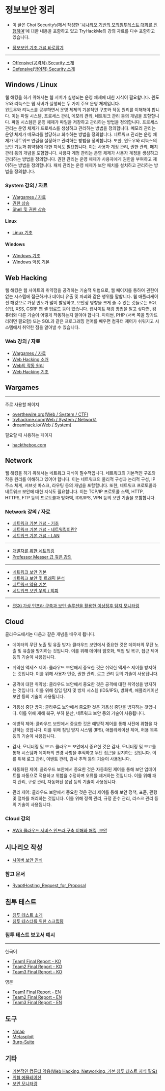 # 정보보안 정리

* 이 글은 Choi Security님께서 작성한 '[시나리오 기반의 모의침투테스트 대회를 진행하며](./pdf/%EC%8B%9C%EB%82%98%EB%A6%AC%EC%98%A4%20%EA%B8%B0%EB%B0%98%EC%9D%98%20%EB%AA%A8%EC%9D%98%EC%B9%A8%ED%88%AC%ED%85%8C%EC%8A%A4%ED%8A%B8%20%EB%8C%80%ED%9A%8C%EB%A5%BC%20%EC%A7%84%ED%96%89%ED%95%98%EB%A9%B0(Choi%20Security).pdf)'에 대한 내용을 포함하고 있고 TryHackMe의 강의 자료를 다수 포함하고 있습니다.

* [정보보안 기초 개념 바로잡기](https://tryhackme.com/module/introduction-to-cyber-security)

- - -

* [Offensive(공격적) Security 소개](https://tryhackme.com/module/introduction-to-offensive-security)
* [Defensive(방어적) Security 소개](https://tryhackme.com/module/introduction-to-defensive-security)

## Windows / Linux

웹 해킹을 하기 위해서는 웹 서버가 실행되는 운영 체제에 대한 지식이 필요합니다. 윈도우와 리눅스는 웹 서버가 실행되는 두 가지 주요 운영 체제입니다.  
윈도우와 리눅스를 공부하면서 운영 체제의 기본적인 구조와 작동 원리를 이해해야 합니다. 이는 파일 시스템, 프로세스 관리, 메모리 관리, 네트워크 관리 등의 개념을 포함합니다. 파일 시스템은 운영 체제가 파일을 저장하고 관리하는 방법을 정의합니다. 프로세스 관리는 운영 체제가 프로세스를 생성하고 관리하는 방법을 정의합니다. 메모리 관리는 운영 체제가 메모리를 할당하고 회수하는 방법을 정의합니다. 네트워크 관리는 운영 체제가 네트워크 연결을 설정하고 관리하는 방법을 정의합니다. 또한, 윈도우와 리눅스의 보안 기능과 취약점에 대한 지식도 필요합니다. 이는 사용자 계정 관리, 권한 관리, 패치 관리 등의 개념을 포함합니다. 사용자 계정 관리는 운영 체제가 사용자 계정을 생성하고 관리하는 방법을 정의합니다. 권한 관리는 운영 체제가 사용자에게 권한을 부여하고 제어하는 방법을 정의합니다. 패치 관리는 운영 체제가 보안 패치를 설치하고 관리하는 방법을 정의합니다.

### System 강의 / 자료

* [Wargames / 자료](#wargames)
* [권한 상승](https://tryhackme.com/module/privilege-escalation)
* [Shell 및 권한 상승](https://tryhackme.com/module/privilege-escalation-and-shells)

#### Linux

* [Linux 기초](https://tryhackme.com/module/linux-fundamentals)

#### Windows

* [Windows 기초](https://tryhackme.com/module/windows-fundamentals)
* [Windows 악용 기본](https://tryhackme.com/module/hacking-windows-1)

## Web Hacking

웹 해킹은 웹 사이트의 취약점을 공격하는 기술적 위협으로, 웹 페이지를 통하여 권한이 없는 시스템에 접근하거나 데이터 유출 및 파괴와 같은 행위를 말합니다. 웹 애플리케이션 해킹으로 가장 빈도가 많이 발생하고, 보안상 영향을 크게 줄 수 있는 것들로는 SQL 삽입, XSS, CSRF 웹 셸 업로드 등이 있습니다. 웹사이트 해킹 방법을 알고 싶다면, 컴퓨터와 다른 기술이 어떻게 작동하는지 알아야 합니다. 파이썬, PHP (서버 쪽을 망가뜨리려면 필요함) 또는 SQL과 같은 프로그래밍 언어를 배우면 컴퓨터 제어가 쉬워지고 시스템에서 취약한 점을 알아낼 수 있습니다.

### Web 강의 / 자료

* [Wargames / 자료](#wargames)
* [Web Hacking 소개](https://tryhackme.com/module/intro-to-web-hacking)
* [Web의 작동 원리](https://tryhackme.com/module/how-the-web-works)
* [Web Hacking 기초](https://tryhackme.com/module/web-hacking-1)

## Wargames

- - -

주로 사용할 페이지

* [overthewire.org(Web / System / CTF)](https://overthewire.org/wargames/)
* [tryhackme.com(Web / System / Network)](https://tryhackme.com)
* [dreamhack.io(Web / System)](https://dreamhack.io/)

필요할 때 사용하는 페이지

* [hackthebox.com](https://www.hackthebox.com/)

## Network

웹 해킹을 하기 위해서는 네트워크 지식이 필수적입니다. 네트워크의 기본적인 구조와 작동 원리를 이해하고 있어야 합니다. 이는 네트워크의 물리적 구성과 논리적 구성, IP 주소 체계, 서브넷 마스크, 라우팅 등의 개념을 포함합니다. 또한, 네트워크 프로토콜과 네트워크 보안에 대한 지식도 필요합니다. 이는 TCP/IP 프로토콜 스택, HTTP, HTTPS, FTP 등의 프로토콜과 방화벽, IDS/IPS, VPN 등의 보안 기술을 포함합니다.

### Network 강의 / 자료

* [네트워크 기본 개념 - 기초](https://tryhackme.com/room/introtonetworking)
* [네트워크 기본 개념 - 네트워킹이란?](https://tryhackme.com/room/whatisnetworking)
* [네트워크 기본 개념 - LAN](https://tryhackme.com/room/introtolan)

- - -

* [개발자를 위한 네트워킹](https://www.youtube.com/watch?v=k1gyh9BlOT8&list=PLXvgR_grOs1BFH-TuqFsfHqbh-gpMbFoy)
* [Professor Messer 급 깊은 강의](https://www.youtube.com/watch?v=Av9UFzl_wis&list=PL0d8NnikouEWcF1jJueLdjRIC4HsUlULi)

- - -

* [네트워크 보안 기본](https://tryhackme.com/module/network-security)
* [네트워크 보안 및 트래픽 분석](https://tryhackme.com/module/network-security-and-traffic-analysis)
* [네트워크 악용 기본](https://tryhackme.com/module/intro-to-networking)
* [네트워크 보안 우회 / 회피](https://tryhackme.com/module/network-security-evasion)

- - -

* [ESXi 가상 인프라 구축과 보안 솔루션을 활용한 이상징후 탐지 모니터링](https://www.inflearn.com/course/it-%EB%B3%B4%EC%95%88-%EC%9D%B8%ED%94%84%EB%9D%BC-%EB%AA%A8%EB%8B%88%ED%84%B0%EB%A7%81?inst=70d1c5f1#curriculum)

## Cloud

클라우드에서는 다음과 같은 개념을 배우게 됩니다.

* 데이터의 무단 노출 및 유출 방지: 클라우드 보안에서 중요한 것은 데이터의 무단 노출 및 유출을 방지하는 것입니다. 이를 위해 데이터 암호화, 백업 및 복구, 접근 제어 등의 기술이 사용됩니다.

* 취약한 액세스 제어: 클라우드 보안에서 중요한 것은 취약한 액세스 제어를 방지하는 것입니다. 이를 위해 사용자 인증, 권한 관리, 로그 관리 등의 기술이 사용됩니다.

* 공격에 대한 취약성: 클라우드 보안에서 중요한 것은 공격에 대한 취약성을 방지하는 것입니다. 이를 위해 침입 탐지 및 방지 시스템 (IDS/IPS), 방화벽, 애플리케이션 보안 등의 기술이 사용됩니다.

* 가용성 중단 방지: 클라우드 보안에서 중요한 것은 가용성 중단을 방지하는 것입니다. 이를 위해 재해 복구, 부하 분산, 네트워크 보안 등의 기술이 사용됩니다.

* 예방적 제어: 클라우드 보안에서 중요한 것은 예방적 제어를 통해 사전에 위협을 차단하는 것입니다. 이를 위해 침입 방지 시스템 (IPS), 애플리케이션 제어, 허용 목록 등의 기술이 사용됩니다.

* 감사, 모니터링 및 보고: 클라우드 보안에서 중요한 것은 감사, 모니터링 및 보고를 통해 시스템과 데이터의 변경 사항을 추적하고 무단 접근을 감지하는 것입니다. 이를 위해 로그 관리, 이벤트 관리, 감사 추적 등의 기술이 사용됩니다.

* 자동화된 제어: 클라우드 보안에서 중요한 것은 자동화된 제어를 통해 보안 업데이트를 자동으로 적용하고 위험을 수정하며 오류를 제거하는 것입니다. 이를 위해 패치 관리, 구성 관리, 자동화된 응답 등의 기술이 사용됩니다.

* 관리 제어: 클라우드 보안에서 중요한 것은 관리 제어를 통해 보안 정책, 표준, 관행 및 절차를 처리하는 것입니다. 이를 위해 정책 관리, 규정 준수 관리, 리스크 관리 등의 기술이 사용됩니다.

### Cloud 강의

* [AWS 클라우드 서비스 인프라 구축 이해와 해킹, 보안](https://www.inflearn.com/course/aws-%ED%81%B4%EB%9D%BC%EC%9A%B0%EB%93%9C-%EB%B3%B4%EC%95%88-%EB%AA%A8%EC%9D%98%ED%95%B4%ED%82%B9#curriculum)

## 시나리오 작성

* [사이버 보안 인식](https://tryhackme.com/module/cyber-security-awareness)

### 참고 문서

* [RvaptHosting_Request_for_Proposal](./pdf/%EB%B3%B4%EA%B3%A0%EC%84%9C%20%EA%B4%80%EB%A0%A8%20%EC%98%88%EC%8B%9C%20%EC%9E%90%EB%A3%8C/RvaptHosting_Request_for_Proposal_%EC%B0%B8%EA%B3%A0%EC%9A%A9.pdf)

## 침투 테스트

* [침투 테스트 소개](https://tryhackme.com/module/introduction-to-offensive-pentesting)
* [침투 테스터를 위한 스크립팅](https://tryhackme.com/module/scripting-for-pentesters)

### 침투 테스트 보고서 예시

- - -

한국어

* [Team1 Final Report - KO](./pdf/%EB%B3%B4%EA%B3%A0%EC%84%9C%20%EA%B4%80%EB%A0%A8%20%EC%98%88%EC%8B%9C%20%EC%9E%90%EB%A3%8C/Team1_Final_Report_%ED%95%9C%EA%B5%AD%EC%96%B4.pdf)
* [Team2 Final Report - KO](./pdf/%EB%B3%B4%EA%B3%A0%EC%84%9C%20%EA%B4%80%EB%A0%A8%20%EC%98%88%EC%8B%9C%20%EC%9E%90%EB%A3%8C/Team2_RVAPTHosting_Final_Report_%ED%95%9C%EA%B5%AD%EC%96%B4.pdf)
* [Team3 Final Report - KO](./pdf/%EB%B3%B4%EA%B3%A0%EC%84%9C%20%EA%B4%80%EB%A0%A8%20%EC%98%88%EC%8B%9C%20%EC%9E%90%EB%A3%8C/Team3_Final_Report_%ED%95%9C%EA%B5%AD%EC%96%B4.pdf)

영문

* [Team1 Final Report - EN](./pdf/%EB%B3%B4%EA%B3%A0%EC%84%9C%20%EA%B4%80%EB%A0%A8%20%EC%98%88%EC%8B%9C%20%EC%9E%90%EB%A3%8C/Team1_Final_Report_%EC%98%81%EC%96%B4.pdf)
* [Team2 Final Report - EN](./pdf/%EB%B3%B4%EA%B3%A0%EC%84%9C%20%EA%B4%80%EB%A0%A8%20%EC%98%88%EC%8B%9C%20%EC%9E%90%EB%A3%8C/Team2_RVAPTHosting_Final_Report_%EC%98%81%EC%96%B4.pdf)
* [Team3 Final Report - EN](./pdf/%EB%B3%B4%EA%B3%A0%EC%84%9C%20%EA%B4%80%EB%A0%A8%20%EC%98%88%EC%8B%9C%20%EC%9E%90%EB%A3%8C/Team3_Final_Report_%EC%98%81%EC%96%B4.pdf)

## 도구

* [Nmap](https://tryhackme.com/module/nmap)
* [Metasploit](https://tryhackme.com/module/metasploit)
* [Burp-Suite](https://tryhackme.com/module/learn-burp-suite)

## 기타

* [기본적인 컴퓨터 악용(Web Hacking, Networking, 기본 침투 테스트 지식 필요)](https://tryhackme.com/module/basic-computer-exploitation)
* [위협 에뮬레이션](https://tryhackme.com/module/threat-emulation)
* [보안 모니터링](https://tryhackme.com/module/security-operations-and-monitoring)
